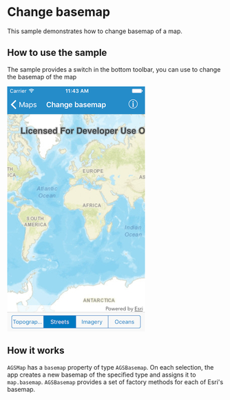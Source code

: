 # Change basemap

This sample demonstrates how to change basemap of a map.

## How to use the sample

The sample provides a switch in the bottom toolbar, you can use to change the basemap of the map

![](image1.png)

## How it works

`AGSMap` has a `basemap` property of type `AGSBasemap`. On each selection, the app creates a new basemap of the specified type and assigns it to `map.basemap`. `AGSBasemap` provides a set of factory methods for each of Esri's basemap.






